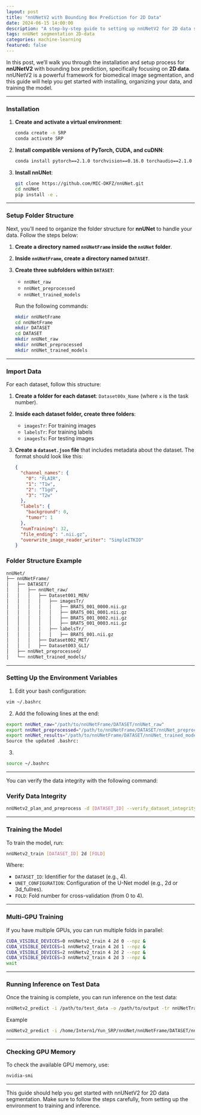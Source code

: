 ```yaml
---
layout: post
title: "nnUNetV2 with Bounding Box Prediction for 2D Data"
date: 2024-06-15 14:00:00
description: "A step-by-step guide to setting up nnUNetV2 for 2D data segmentation with bounding box prediction."
tags: nnUNet segmentation 2D-data
categories: machine-learning
featured: false
---
```


In this post, we’ll walk you through the installation and setup process for **nnUNetV2** with bounding box prediction, specifically focusing on **2D data**. nnUNetV2 is a powerful framework for biomedical image segmentation, and this guide will help you get started with installing, organizing your data, and training the model.

---

### Installation

1. **Create and activate a virtual environment**:

   ```bash
   conda create -n SRP
   conda activate SRP
   ```

2. **Install compatible versions of PyTorch, CUDA, and cuDNN**:

   ```bash
   conda install pytorch==2.1.0 torchvision==0.16.0 torchaudio==2.1.0 pytorch-cuda=11.8 -c pytorch -c nvidia
   ```

3. **Install nnUNet**:

   ```bash
   git clone https://github.com/MIC-DKFZ/nnUNet.git
   cd nnUNet
   pip install -e .
   ```

---

### Setup Folder Structure

Next, you’ll need to organize the folder structure for **nnUNet** to handle your data. Follow the steps below:

1. **Create a directory named `nnUNetFrame` inside the `nnUNet` folder**.
2. **Inside `nnUNetFrame`, create a directory named `DATASET`**.
3. **Create three subfolders within `DATASET`**:

   - `nnUNet_raw`
   - `nnUNet_preprocessed`
   - `nnUNet_trained_models`

   Run the following commands:

   ```bash
   mkdir nnUNetFrame
   cd nnUNetFrame
   mkdir DATASET
   cd DATASET
   mkdir nnUNet_raw
   mkdir nnUNet_preprocessed
   mkdir nnUNet_trained_models
   ```

---

### Import Data

For each dataset, follow this structure:

1. **Create a folder for each dataset**: `Dataset00x_Name` (where `x` is the task number).
2. **Inside each dataset folder, create three folders**:

   - `imagesTr`: For training images
   - `labelsTr`: For training labels
   - `imagesTs`: For testing images

3. **Create a `dataset.json` file** that includes metadata about the dataset. The format should look like this:

   ```json
   {
     "channel_names": {
       "0": "FLAIR",
       "1": "T1w",
       "2": "T1gd",
       "3": "T2w"
     },
     "labels": {
       "background": 0,
       "tumor": 1
     },
     "numTraining": 32,
     "file_ending": ".nii.gz",
     "overwrite_image_reader_writer": "SimpleITKIO"
   }
   ```

### Folder Structure Example

```bash
nnUNet/
├── nnUNetFrame/
│   ├── DATASET/
│   │   ├── nnUNet_raw/
│   │   │   ├── Dataset001_MEN/
│   │   │   │   ├── imagesTr/
│   │   │   │   │   ├── BRATS_001_0000.nii.gz
│   │   │   │   │   ├── BRATS_001_0001.nii.gz
│   │   │   │   │   ├── BRATS_001_0002.nii.gz
│   │   │   │   │   ├── BRATS_001_0003.nii.gz
│   │   │   │   ├── labelsTr/
│   │   │   │   │   ├── BRATS_001.nii.gz
│   │   │   ├── Dataset002_MET/
│   │   │   ├── Dataset003_GLI/
│   ├── nnUNet_preprocessed/
│   └── nnUNet_trained_models/
```

---

### Setting Up the Environment Variables

1. Edit your bash configuration:

```bash
vim ~/.bashrc
```

2. Add the following lines at the end:

```bash
export nnUNet_raw="/path/to/nnUNetFrame/DATASET/nnUNet_raw"
export nnUNet_preprocessed="/path/to/nnUNetFrame/DATASET/nnUNet_preprocessed"
export nnUNet_results="/path/to/nnUNetFrame/DATASET/nnUNet_trained_models"
Source the updated .bashrc:
```

3.

```bash
source ~/.bashrc
```

---

You can verify the data integrity with the following command:

### Verify Data Integrity

```bash
nnUNetv2_plan_and_preprocess -d [DATASET_ID] --verify_dataset_integrity
```

---

### Training the Model

To train the model, run:

```bash
nnUNetv2_train [DATASET_ID] 2d [FOLD]
```

Where:

- `DATASET_ID`: Identifier for the dataset (e.g., 4).
- `UNET_CONFIGURATION`: Configuration of the U-Net model (e.g., 2d or 3d_fullres).
- `FOLD`: Fold number for cross-validation (from 0 to 4).

---

### Multi-GPU Training

If you have multiple GPUs, you can run multiple folds in parallel:

```bash
CUDA_VISIBLE_DEVICES=0 nnUNetv2_train 4 2d 0 --npz &
CUDA_VISIBLE_DEVICES=1 nnUNetv2_train 4 2d 1 --npz &
CUDA_VISIBLE_DEVICES=2 nnUNetv2_train 4 2d 2 --npz &
CUDA_VISIBLE_DEVICES=3 nnUNetv2_train 4 2d 3 --npz &
wait
```

---

### Running Inference on Test Data

Once the training is complete, you can run inference on the test data:

```bash
nnUNetv2_predict -i /path/to/test_data -o /path/to/output -tr nnUNetTrainerV2 -c 2d -p nnUNetPlans
```

Example

```bash
nnUNetv2_predict -i /home/Intern1/Yun_SRP/nnUNet/nnUNetFrame/DATASET/nnUNet_raw/Dataset004_ALL/imagesTs -o /home/Intern1/Yun_SRP/nnUNet/nnUNetFrame/DATASET/nnUNet_raw/nnUNet_raw_data/inferTs -d 4 -c 2d -f 0
```

---

### Checking GPU Memory

To check the available GPU memory, use:

```bash
nvidia-smi
```

---

This guide should help you get started with nnUNetV2 for 2D data segmentation. Make sure to follow the steps carefully, from setting up the environment to training and inference.
